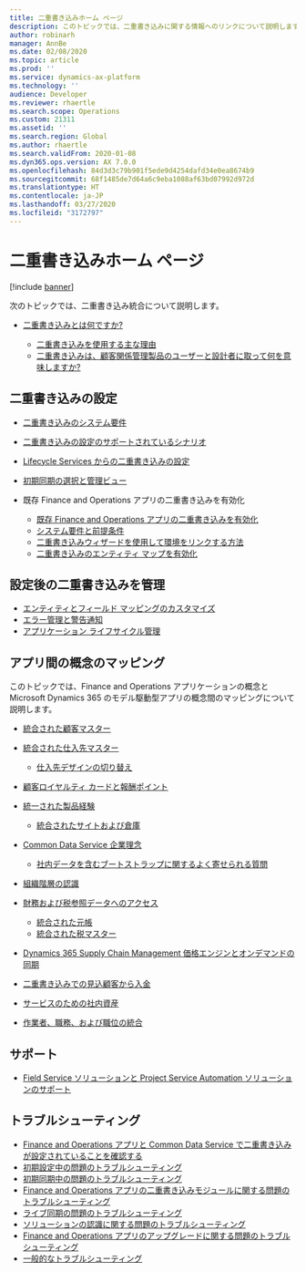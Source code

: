 ```yaml
---
title: 二重書き込みホーム ページ
description: このトピックでは、二重書き込みに関する情報へのリンクについて説明します。
author: robinarh
manager: AnnBe
ms.date: 02/08/2020
ms.topic: article
ms.prod: ''
ms.service: dynamics-ax-platform
ms.technology: ''
audience: Developer
ms.reviewer: rhaertle
ms.search.scope: Operations
ms.custom: 21311
ms.assetid: ''
ms.search.region: Global
ms.author: rhaertle
ms.search.validFrom: 2020-01-08
ms.dyn365.ops.version: AX 7.0.0
ms.openlocfilehash: 84d3d3c79b901f5ede9d4254dafd34e0ea8674b9
ms.sourcegitcommit: 68f1485de7d64a6c9eba1088af63bd07992d972d
ms.translationtype: HT
ms.contentlocale: ja-JP
ms.lasthandoff: 03/27/2020
ms.locfileid: "3172797"
---
```

# <a name="dual-write-home-page"></a>二重書き込みホーム ページ

[!include [banner](../../includes/banner.md)]



次のトピックでは、二重書き込み統合について説明します。

+ [二重書き込みとは何ですか?](dual-write-overview.md)

    - [二重書き込みを使用する主な理由](dual-write-overview.md#top-reasons-to-use-dual-write)
    - [二重書き込みは、顧客関係管理製品のユーザーと設計者に取って何を意味しますか?](dual-write-overview.md#what-does-dual-write-mean-for-users-and-architects-of-crm-products)
    
## <a name="dual-write-setup"></a>二重書き込みの設定

+ [二重書き込みのシステム要件](dual-write-system-req.md)
+ [二重書き込みの設定のサポートされているシナリオ](connection-setup.md)
+ [Lifecycle Services からの二重書き込みの設定](lcs-setup.md)
+ [初期同期の選択と管理ビュー](initial-sync.md)
+ 既存 Finance and Operations アプリの二重書き込みを有効化

    + [既存 Finance and Operations アプリの二重書き込みを有効化](enable-dual-write.md)
    + [システム要件と前提条件](requirements-and-prerequisites.md)
    + [二重書き込みウィザードを使用して環境をリンクする方法](link-your-environment.md)
    + [二重書き込みのエンティティ マップを有効化](enable-entity-map.md)

## <a name="managing-dual-write-after-setup"></a>設定後の二重書き込みを管理

+ [エンティティとフィールド マッピングのカスタマイズ](customizing-mappings.md)
+ [エラー管理と警告通知](errors-and-alerts.md)
+ [アプリケーション ライフサイクル管理](app-lifecycle-management.md)

## <a name="mapping-concepts-between-apps"></a>アプリ間の概念のマッピング

このトピックでは、Finance and Operations アプリケーションの概念と Microsoft Dynamics 365 のモデル駆動型アプリの概念間のマッピングについて説明します。

+ [統合された顧客マスター](customer-mapping.md)
+ [統合された仕入先マスター](vendor-mapping.md)

    + [仕入先デザインの切り替え](vendor-switch.md)

+ [顧客ロイヤルティ カードと報酬ポイント](loyalty-mapping.md)
+ [統一された製品経験](product-mapping.md)

    + [統合されたサイトおよび倉庫](sites-warehouses-mapping.md)

+ [Common Data Service 企業理念](company-data.md)

    + [社内データを含むブートストラップに関するよく寄せられる質問](bootstrap-company-data.md)

+ [組織階層の認識](organization-mapping.md)
+ [財務および税参照データへのアクセス](finance-tax-reference.md)

    + [統合された元帳](ledger-mapping.md)
    + [統合された税マスター](tax-mapping.md)

+ [Dynamics 365 Supply Chain Management 価格エンジンとオンデマンドの同期](pricing-engine.md)
+ [二重書き込みでの見込顧客から入金](dual-write-prospect-to-cash.md)
+ [サービスのための社内資産](in-house-assets.md)
+ [作業者、職務、および職位の統合](integrated-hr.md)

## <a name="support"></a>サポート

+ [Field Service ソリューションと Project Service Automation ソリューションのサポート](field-service-project-service-automation.md)

## <a name="troubleshooting"></a>トラブルシューティング

+ [Finance and Operations アプリと Common Data Service で二重書き込みが設定されていることを確認する](dual-write-troubleshooting-verify-config.md)
+ [初期設定中の問題のトラブルシューティング](dual-write-troubleshooting-initial-setup.md)
+ [初期同期中の問題のトラブルシューティング](dual-write-troubleshooting-initial-sync.md)
+ [Finance and Operations アプリの二重書き込みモジュールに関する問題のトラブルシューティング](dual-write-troubleshooting-dual-write-module.md)
+ [ライブ同期の問題のトラブルシューティング](dual-write-troubleshooting-live-sync.md)
+ [ソリューションの認識に関する問題のトラブルシューティング](dual-write-troubleshooting-solution-awareness.md)
+ [Finance and Operations アプリのアップグレードに関する問題のトラブルシューティング](dual-write-troubleshooting-finops-upgrades.md)
+ [一般的なトラブルシューティング](dual-write-troubleshooting.md)
